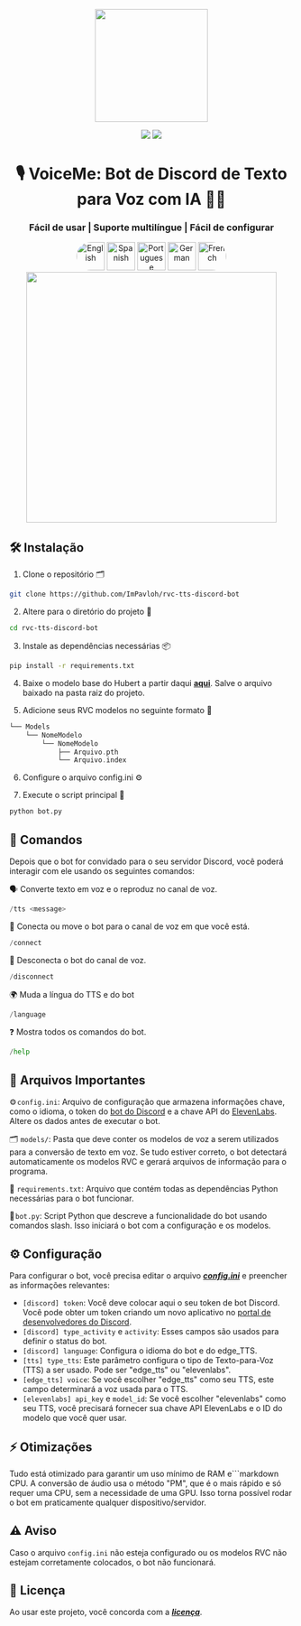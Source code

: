 <div align="center">
  
<img src="https://i.imgur.com/hWNq5jh.png" width="200"/><br>
  
<a href="https://github.com/ImPavloh/rvc-tts-discord-bot" target="_blank"><img src="https://img.shields.io/github/license/impavloh/rvc-tts-discord-bot?style=for-the-badge&logo=github&logoColor=white"></a>
<a href="https://twitter.com/ImPavloh" target="_blank"><img src="https://img.shields.io/badge/Pavloh-%231DA1F2.svg?style=for-the-badge&logo=twitter&logoColor=white"></a>

<h1>🎙️ VoiceMe: Bot de Discord de Texto para Voz com IA 🤖💬</h1>
<h3>Fácil de usar | Suporte multilíngue | Fácil de configurar</h3>
<a href="README.md"><img alt="English" src="https://unpkg.com/language-icons/icons/en.svg" width="50px" style="border-top-left-radius: 25px; border-bottom-left-radius: 25px;"></a>
<a href="README_es.md"><img alt="Spanish" src="https://unpkg.com/language-icons/icons/es.svg" width="50px"></a>
<a href="README_pt.md"><img alt="Portuguese" src="https://unpkg.com/language-icons/icons/pt.svg" width="50px"></a>
<a href="README_de.md"><img alt="German" src="https://unpkg.com/language-icons/icons/de.svg" width="50px"></a>
<a href="README_fr.md"><img alt="French" src="https://unpkg.com/language-icons/icons/fr.svg" width="50px" style="border-top-right-radius: 25px; border-bottom-right-radius: 25px;"></a><br>

<img src="https://i.imgur.com/s6ksS9x.png" width="444"/>
</div>

## 🛠️ Instalação

1. Clone o repositório 🗂️ 
```bash
git clone https://github.com/ImPavloh/rvc-tts-discord-bot
```

2. Altere para o diretório do projeto 📁 
```bash
cd rvc-tts-discord-bot
```

3. Instale as dependências necessárias 📦
```bash
pip install -r requirements.txt
```

4. Baixe o modelo base do Hubert a partir daqui **[aqui](https://huggingface.co/spaces/ImPavloh/RVC-TTS-Demo/resolve/main/hubert_base.pt)**. Salve o arquivo baixado na pasta raiz do projeto.
    
5. Adicione seus RVC modelos no seguinte formato 📂
```Swift
└── Models
    └── NomeModelo
        └── NomeModelo
            ├── Arquivo.pth
            └── Arquivo.index
```

6. Configure o arquivo config.ini ⚙️

7. Execute o script principal 🚀
```bash
python bot.py
```

## 📝 Comandos 

Depois que o bot for convidado para o seu servidor Discord, você poderá interagir com ele usando os seguintes comandos:

🗣️ Converte texto em voz e o reproduz no canal de voz.
```python
/tts <message>
```

🔗 Conecta ou move o bot para o canal de voz em que você está.
```python
/connect
```

🔌 Desconecta o bot do canal de voz.
```python
/disconnect
```

🌍 Muda a língua do TTS e do bot
```python
/language
```

❓ Mostra todos os comandos do bot.
```python
/help
```

## 📄 Arquivos Importantes

⚙️ `config.ini`: Arquivo de configuração que armazena informações chave, como o idioma, o token do [bot do Discord](https://discord.com/developers/applications) e a chave API do [ElevenLabs](https://elevenlabs.io). Altere os dados antes de executar o bot.

🗂️ `models/`: Pasta que deve conter os modelos de voz a serem utilizados para a conversão de texto em voz. Se tudo estiver correto, o bot detectará automaticamente os modelos RVC e gerará arquivos de informação para o programa.

📑 `requirements.txt`: Arquivo que contém todas as dependências Python necessárias para o bot funcionar.

🤖 `bot.py`: Script Python que descreve a funcionalidade do bot usando comandos slash. Isso iniciará o bot com a configuração e os modelos.

## ⚙️ Configuração

Para configurar o bot, você precisa editar o arquivo ***[config.ini](https://github.com/ImPavloh/cpu-rvc-tts-discord-bot/blob/main/config.ini)*** e preencher as informações relevantes:

- `[discord] token`: Você deve colocar aqui o seu token de bot Discord. Você pode obter um token criando um novo aplicativo no [portal de desenvolvedores do Discord](https://discord.com/developers/applications).
- `[discord] type_activity` e `activity`: Esses campos são usados para definir o status do bot.
- `[discord] language`: Configura o idioma do bot e do edge_TTS.
- `[tts] type_tts`: Este parâmetro configura o tipo de Texto-para-Voz (TTS) a ser usado. Pode ser "edge_tts" ou "elevenlabs".
- `[edge_tts] voice`: Se você escolher "edge_tts" como seu TTS, este campo determinará a voz usada para o TTS.
- `[elevenlabs] api_key` e `model_id`: Se você escolher "elevenlabs" como seu TTS, você precisará fornecer sua chave API ElevenLabs e o ID do modelo que você quer usar.

## ⚡ Otimizações

Tudo está otimizado para garantir um uso mínimo de RAM e```markdown
CPU. A conversão de áudio usa o método "PM", que é o mais rápido e só requer uma CPU, sem a necessidade de uma GPU. Isso torna possível rodar o bot em praticamente qualquer dispositivo/servidor.

## ⚠️ Aviso

Caso o arquivo `config.ini` não esteja configurado ou os modelos RVC não estejam corretamente colocados, o bot não funcionará.

## 📝 Licença

Ao usar este projeto, você concorda com a ***[licença](https://github.com/ImPavloh/rvc-tts-discord-bot/blob/main/LICENSE)***.
